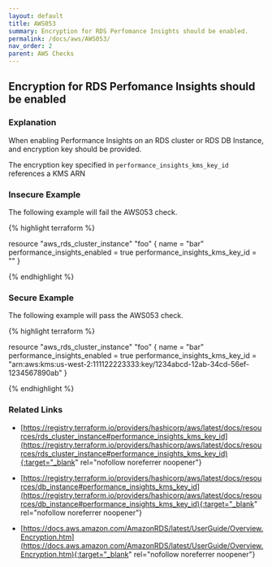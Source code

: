 ```yaml
---
layout: default
title: AWS053
summary: Encryption for RDS Perfomance Insights should be enabled.
permalink: /docs/aws/AWS053/
nav_order: 2
parent: AWS Checks
---
```


## Encryption for RDS Perfomance Insights should be enabled

### Explanation


When enabling Performance Insights on an RDS cluster or RDS DB Instance, and encryption key should be provided.

The encryption key specified in `performance_insights_kms_key_id` references a KMS ARN



### Insecure Example

The following example will fail the AWS053 check.

{% highlight terraform %}

resource "aws_rds_cluster_instance" "foo" {
  name                 = "bar"
  performance_insights_enabled = true
  performance_insights_kms_key_id = ""
}

{% endhighlight %}



### Secure Example

The following example will pass the AWS053 check.

{% highlight terraform %}

resource "aws_rds_cluster_instance" "foo" {
  name                 = "bar"
  performance_insights_enabled = true
  performance_insights_kms_key_id = "arn:aws:kms:us-west-2:111122223333:key/1234abcd-12ab-34cd-56ef-1234567890ab"
}

{% endhighlight %}


### Related Links


- [https://registry.terraform.io/providers/hashicorp/aws/latest/docs/resources/rds_cluster_instance#performance_insights_kms_key_id](https://registry.terraform.io/providers/hashicorp/aws/latest/docs/resources/rds_cluster_instance#performance_insights_kms_key_id){:target="_blank" rel="nofollow noreferrer noopener"}

- [https://registry.terraform.io/providers/hashicorp/aws/latest/docs/resources/db_instance#performance_insights_kms_key_id](https://registry.terraform.io/providers/hashicorp/aws/latest/docs/resources/db_instance#performance_insights_kms_key_id){:target="_blank" rel="nofollow noreferrer noopener"}

- [https://docs.aws.amazon.com/AmazonRDS/latest/UserGuide/Overview.Encryption.htm](https://docs.aws.amazon.com/AmazonRDS/latest/UserGuide/Overview.Encryption.htm){:target="_blank" rel="nofollow noreferrer noopener"}

